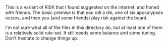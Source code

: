 This is a variant of RISK that I found suggested on the internet, and honed
with friends. The basic premise is that you roll a die, one of six apocalypses
occurs, and then you (and some friends) play risk against the board.

I'm not sure what all of the files in this directory do, but at least one of
them is a relatively solid rule-set. It still needs some balance and some
tuning. Don't hesitate to change things up.
